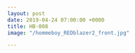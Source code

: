 ```yaml
---
layout: post
date: 2019-04-24 07:00:00 +0000
title: HB-008
image: "/hommeboy_REDblazer2_front.jpg"

---
```

